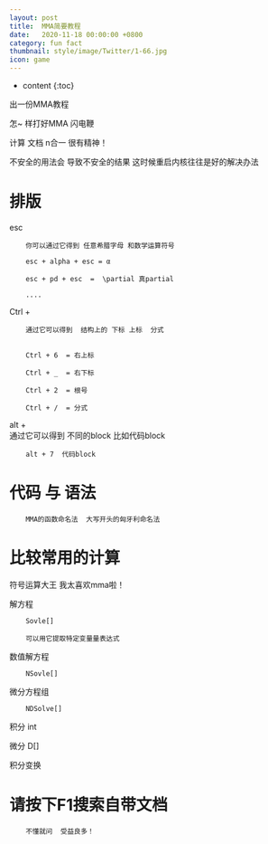 ```yaml
---
layout: post
title:  MMA简要教程
date:   2020-11-18 00:00:00 +0800
category: fun fact
thumbnail: style/image/Twitter/1-66.jpg
icon: game
---
```



* content
{:toc}


出一份MMA教程

怎~ 样打好MMA 闪电鞭

计算  文档   n合一   很有精神！

不安全的用法会 导致不安全的结果  这时候重启内核往往是好的解决办法 



# 排版

        


esc  

        你可以通过它得到 任意希腊字母 和数学运算符号  

        esc + alpha + esc = α

        esc + pd + esc  =  \partial 真partial

        ....




Ctrl + 
        
        通过它可以得到  结构上的 下标 上标  分式     


        Ctrl + 6  = 右上标
        
        Ctrl + _  = 右下标

        Ctrl + 2  = 根号

        Ctrl + /  = 分式



alt +  
        通过它可以得到  不同的block 比如代码block

        alt + 7  代码block





# 代码 与 语法

        MMA的函数命名法  大写开头的匈牙利命名法













# 比较常用的计算

符号运算大王  我太喜欢mma啦！

解方程

        Sovle[]
        
        可以用它提取特定变量量表达式

数值解方程 
        
        NSovle[]

微分方程组

        NDSolve[]

积分
        int
        
微分 
        D[]

积分变换























# 请按下F1搜索自带文档


        不懂就问  受益良多！






























